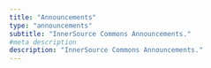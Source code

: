 ```yaml
---
title: "Announcements"
type: "announcements"
subtitle: "InnerSource Commons Announcements."
#meta description
description: "InnerSource Commons Announcements."
---
```


